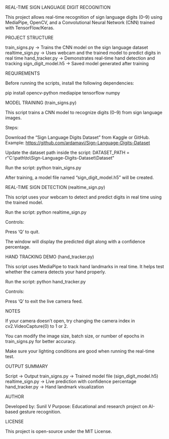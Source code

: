REAL-TIME SIGN LANGUAGE DIGIT RECOGNITION

This project allows real-time recognition of sign language digits (0–9) using MediaPipe, OpenCV, and a Convolutional Neural Network (CNN) trained with TensorFlow/Keras.

PROJECT STRUCTURE

train_signs.py → Trains the CNN model on the sign language dataset
realtime_sign.py → Uses webcam and the trained model to predict digits in real time
hand_tracker.py → Demonstrates real-time hand detection and tracking
sign_digit_model.h5 → Saved model generated after training

REQUIREMENTS

Before running the scripts, install the following dependencies:

pip install opencv-python mediapipe tensorflow numpy

MODEL TRAINING (train_signs.py)

This script trains a CNN model to recognize digits (0–9) from sign language images.

Steps:

Download the “Sign Language Digits Dataset” from Kaggle or GitHub.
Example: https://github.com/ardamavi/Sign-Language-Digits-Dataset

Update the dataset path inside the script:
DATASET_PATH = r"C:\path\to\Sign-Language-Digits-Dataset\Dataset"

Run the script:
python train_signs.py

After training, a model file named “sign_digit_model.h5” will be created.

REAL-TIME SIGN DETECTION (realtime_sign.py)

This script uses your webcam to detect and predict digits in real time using the trained model.

Run the script:
python realtime_sign.py

Controls:

Press ‘Q’ to quit.

The window will display the predicted digit along with a confidence percentage.

HAND TRACKING DEMO (hand_tracker.py)

This script uses MediaPipe to track hand landmarks in real time. It helps test whether the camera detects your hand properly.

Run the script:
python hand_tracker.py

Controls:

Press ‘Q’ to exit the live camera feed.

NOTES

If your camera doesn’t open, try changing the camera index in cv2.VideoCapture(0) to 1 or 2.

You can modify the image size, batch size, or number of epochs in train_signs.py for better accuracy.

Make sure your lighting conditions are good when running the real-time test.

OUTPUT SUMMARY

Script → Output
train_signs.py → Trained model file (sign_digit_model.h5)
realtime_sign.py → Live prediction with confidence percentage
hand_tracker.py → Hand landmark visualization

AUTHOR

Developed by: Sunil V
Purpose: Educational and research project on AI-based gesture recognition.

LICENSE

This project is open-source under the MIT License.
